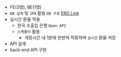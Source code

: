 - FE(3명), BE(1명)
- `DB 설계` 및 `JPA` 활용 `DB 구축` [ERD Link](https://dbdiagram.io/d/646f1c49dca9fb07c4befdbf)
- 실시간 환율 적용
  * 한국 수출입 은행 `Open API`
  * `스케쥴러` 활용
    + 개장시간 내 1분에 한번씩 작동하며 `실시간` 환율 저장
- API 설계
- back-end API 구현